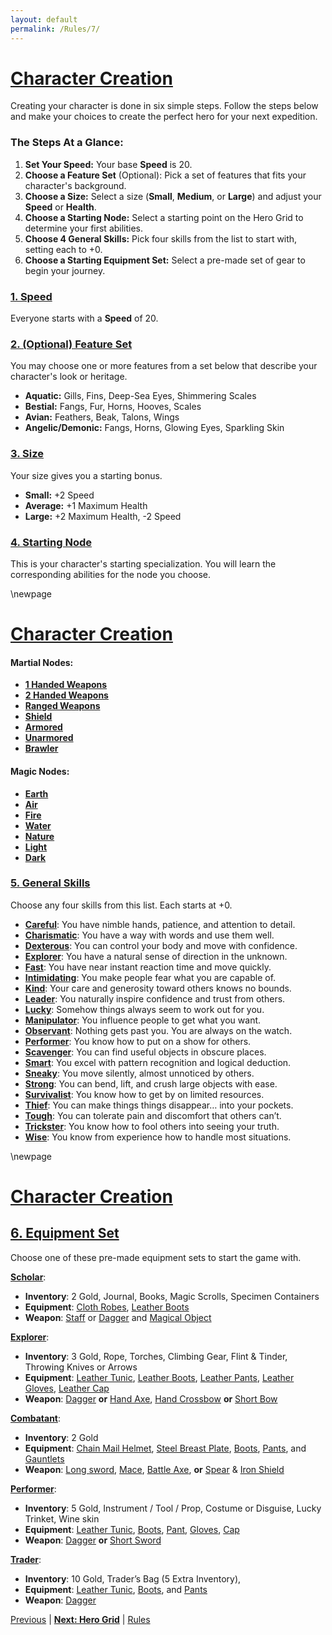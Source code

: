 ```yaml
---
layout: default
permalink: /Rules/7/
---
```

# [Character Creation](#character-creation)

Creating your character is done in six simple steps. Follow the steps below and make your choices to create the perfect hero for your next expedition.

### The Steps At a Glance:

1. **Set Your Speed:** Your base **Speed** is 20.
2. **Choose a Feature Set** (Optional): Pick a set of features that fits your character's background.
3. **Choose a Size:** Select a size (**Small**, **Medium**, or **Large**) and adjust your **Speed** or **Health**.
4. **Choose a Starting Node:** Select a starting point on the Hero Grid to determine your first abilities.
5. **Choose 4 General Skills:** Pick four skills from the list to start with, setting each to +0.
6. **Choose a Starting Equipment Set:** Select a pre-made set of gear to begin your journey.

### [1. Speed](#feature-sets)
Everyone starts with a **Speed** of 20.
  
### [2. (Optional) Feature Set](#feature-set)
You may choose one or more features from a set below that describe your character's look or heritage.

- **Aquatic:** Gills, Fins, Deep-Sea Eyes, Shimmering Scales
- **Bestial:** Fangs, Fur, Horns, Hooves, Scales
- **Avian:** Feathers, Beak, Talons, Wings
- **Angelic/Demonic:** Fangs, Horns, Glowing Eyes, Sparkling Skin
  
### [3. Size](#size)
Your size gives you a starting bonus.

- **Small:** +2 Speed
- **Average:** +1 Maximum Health
- **Large:** +2 Maximum Health, -2 Speed

### [4. Starting Node](#startingNode)
This is your character's starting specialization. You will learn the corresponding abilities for the node you choose.

\newpage

# [Character Creation](#character-creation)


#### Martial Nodes:
- **[1 Handed Weapons]({{site.baseurl}}/PlayerResources/Abilities/1HandedWeapons/#1-Handed-Weapons)**
- **[2 Handed Weapons]({{site.baseurl}}/PlayerResources/Abilities/2HandedWeapons/#2-Handed-Weapons)**
- **[Ranged Weapons]({{site.baseurl}}/PlayerResources/Abilities/RangedWeapons/#Ranged-Weapons)**
- **[Shield]({{site.baseurl}}/PlayerResources/Abilities/Shield/#Shield)**
- **[Armored]({{site.baseurl}}/PlayerResources/Abilities/Armored/#Armored)**
- **[Unarmored]({{site.baseurl}}/PlayerResources/Abilities/Unarmored/#Unarmored)**
- **[Brawler]({{site.baseurl}}/PlayerResources/Abilities/Brawler/#Brawler)**

#### Magic Nodes:
- **[Earth]({{site.baseurl}}/PlayerResources/Abilities/Earth/#Earth)**
- **[Air]({{site.baseurl}}/PlayerResources/Abilities/Air/#Air)**
- **[Fire]({{site.baseurl}}/PlayerResources/Abilities/Fire/#Fire)**
- **[Water]({{site.baseurl}}/PlayerResources/Abilities/Water/#Water)**
- **[Nature]({{site.baseurl}}/PlayerResources/Abilities/Nature/#Nature)**
- **[Light]({{site.baseurl}}/PlayerResources/Abilities/Light/#Light)**
- **[Dark]({{site.baseurl}}/PlayerResources/Abilities/Dark/#Dark)**

### [5. General Skills](#generalskills)
Choose any four skills from this list. Each starts at +0.

- **[Careful]({{site.baseurl}}/PlayerResources/Skills/Careful/#Careful)**: You have nimble hands, patience, and attention to detail.
- **[Charismatic]({{site.baseurl}}/PlayerResources/Skills/Charismatic/#Charismatic)**: You have a way with words and use them well.
- **[Dexterous]({{site.baseurl}}/PlayerResources/Skills/Dexterous/#Dexterous)**: You can control your body and move with confidence.
- **[Explorer]({{site.baseurl}}/PlayerResources/Skills/Explorer/#Explorer)**: You have a natural sense of direction in the unknown.
- **[Fast]({{site.baseurl}}/PlayerResources/Skills/Fast/#Fast)**: You have near instant reaction time and move quickly.
- **[Intimidating]({{site.baseurl}}/PlayerResources/Skills/Intimidating/#Intimidating)**: You make people fear what you are capable of.
- **[Kind]({{site.baseurl}}/PlayerResources/Skills/Kind/#Kind)**: Your care and generosity toward others knows no bounds.
- **[Leader]({{site.baseurl}}/PlayerResources/Skills/Leader/#Leader)**: You naturally inspire confidence and trust from others.
- **[Lucky]({{site.baseurl}}/PlayerResources/Skills/Lucky/#Lucky)**: Somehow things always seem to work out for you.
- **[Manipulator]({{site.baseurl}}/PlayerResources/Skills/Manipulator/#Manipulator)**: You influence people to get what you want.
- **[Observant]({{site.baseurl}}/PlayerResources/Skills/Observant/#Observant)**: Nothing gets past you. You are always on the watch.
- **[Performer]({{site.baseurl}}/PlayerResources/Skills/Performer/#Performer)**: You know how to put on a show for others.
- **[Scavenger]({{site.baseurl}}/PlayerResources/Skills/Scavenger/#Scavenger)**: You can find useful objects in obscure places.
- **[Smart]({{site.baseurl}}/PlayerResources/Skills/Smart/#Smart)**: You excel with pattern recognition and logical deduction.
- **[Sneaky]({{site.baseurl}}/PlayerResources/Skills/Sneaky/#Sneaky)**: You move silently, almost unnoticed by others.
- **[Strong]({{site.baseurl}}/PlayerResources/Skills/Strong/#Strong)**: You can bend, lift, and crush large objects with ease.
- **[Survivalist]({{site.baseurl}}/PlayerResources/Skills/Survivalist/#Survivalist)**: You know how to get by on limited resources.
- **[Thief]({{site.baseurl}}/PlayerResources/Skills/Thief/#Thief)**: You can make things things disappear… into your pockets.
- **[Tough]({{site.baseurl}}/PlayerResources/Skills/Tough/#Tough)**: You can tolerate pain and discomfort that others can’t.
- **[Trickster]({{site.baseurl}}/PlayerResources/Skills/Trickster/#Trickster)**: You know how to fool others into seeing your truth.
- **[Wise]({{site.baseurl}}/PlayerResources/Skills/Wise/#Wise)**: You know from experience how to handle most situations.


\newpage

# [Character Creation](#character-creation)

## [6. Equipment Set](#equipment-set)
Choose one of these pre-made equipment sets to start the game with.

**[Scholar](/PlayerResources/EquipmentSets/Scholar/)**:

- **Inventory**: 2 Gold, Journal, Books, Magic Scrolls, Specimen Containers
- **Equipment**: [Cloth Robes](/PlayerResources/Equipment/Armor/ClothRobes/), [Leather Boots](/PlayerResources/Equipment/Armor/LeatherBoots/)
- **Weapon**: [Staff](/PlayerResources/Equipment/Weapons/Staff/) or [Dagger](/PlayerResources/Equipment/Weapons/Dagger/) and [Magical Object](/PlayerResources/Equipment/Weapons/MagicalObject/)

**[Explorer](/PlayerResources/EquipmentSets/Explorer/)**:

- **Inventory**: 3 Gold, Rope, Torches, Climbing Gear, Flint & Tinder, Throwing Knives or Arrows
- **Equipment**: [Leather Tunic](/PlayerResources/Equipment/Armor/LeatherTunic/), [Leather Boots](/PlayerResources/Equipment/Armor/LeatherBoots/), [Leather Pants](/PlayerResources/Equipment/Armor/LeatherPants/), [Leather Gloves](/PlayerResources/Equipment/Armor/LeatherGloves/), [Leather Cap](/PlayerResources/Equipment/Armor/LeatherCap/)
- **Weapon**: [Dagger](/PlayerResources/Equipment/Weapons/Dagger/) **or** [Hand Axe](/PlayerResources/Equipment/Weapons/HandAxe/), [Hand Crossbow](/PlayerResources/Equipment/Weapons/HandCrossbow/) **or** [Short Bow](/PlayerResources/Equipment/Weapons/ShortBow/)

**[Combatant](/PlayerResources/EquipmentSets/Combatant/)**:

- **Inventory**: 2 Gold
- **Equipment**: [Chain Mail Helmet](/PlayerResources/Equipment/Armor/ChainCoif/), [Steel Breast Plate](/PlayerResources/Equipment/Armor/SteelBreastPlate/), [Boots](/PlayerResources/Equipment/Armor/SteelBoots/), [Pants](/PlayerResources/Equipment/Armor/ChainmailLeggings/), and [Gauntlets](/PlayerResources/Equipment/Armor/SteelGauntlets/)
- **Weapon**: [Long sword](/PlayerResources/Equipment/Weapons/LongSword/), [Mace](/PlayerResources/Equipment/Weapons/Mace/), [Battle Axe](/PlayerResources/Equipment/Weapons/BattleAxe/), **or** [Spear](/PlayerResources/Equipment/Weapons/Spear/) & [Iron Shield](/PlayerResources/Equipment/Weapons/IronShield/)

**[Performer](/PlayerResources/EquipmentSets/Performer/)**:

- **Inventory**: 5 Gold, Instrument / Tool / Prop, Costume or Disguise, Lucky Trinket, Wine skin
- **Equipment**: [Leather Tunic](/PlayerResources/Equipment/Armor/LeatherTunic/), [Boots](/PlayerResources/Equipment/Armor/LeatherBoots/), [Pant](/PlayerResources/Equipment/Armor/LeatherPants/), [Gloves](/PlayerResources/Equipment/Armor/LeatherGloves/), [Cap](/PlayerResources/Equipment/Armor/LeatherCap/)
- **Weapon**: [Dagger](/PlayerResources/Equipment/Weapons/Dagger/) **or** [Short Sword](/PlayerResources/Equipment/Weapons/ShortSword/)

**[Trader](/PlayerResources/EquipmentSets/Trader/)**:

- **Inventory**: 10 Gold, Trader’s Bag (5 Extra Inventory),
- **Equipment**: [Leather Tunic](/PlayerResources/Equipment/Armor/LeatherTunic/), [Boots](/PlayerResources/Equipment/Armor/LeatherBoots/), and [Pants](/PlayerResources/Equipment/Armor/LeatherPants/)
- **Weapon**: [Dagger](/PlayerResources/Equipment/Weapons/Dagger/)

[Previous]({{site.baseurl}}/Rules/6/#downtime) | **[Next: Hero Grid]({{site.baseurl}}/Rules/8/)** | [Rules]({{site.baseurl}}/Rules/Index/#rules)